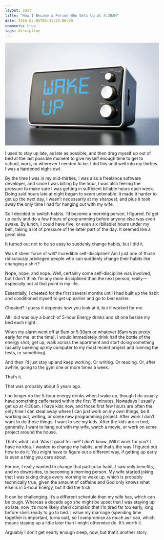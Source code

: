 ```yaml
---
layout: post
title: "How I Became a Person Who Gets Up at 4:30AM"
date: 2016-02-05T05:31:23-08:00
comments: true
tags: discipline
---
```


![wake-up](/images/wake-up.jpg)

I used to stay up late, as late as possible, and then drag myself up out of bed at the last possible moment to give myself enough time to get to school, work, or wherever I needed to be. I did this until well into my thirties. I was a hardened night-owl.

By the time I was in my mid-thirties, I was also a freelance software developer, and since I was billing by the hour, I was also feeling the pressure to make sure I was getting in sufficient billable hours each week. Doing said hours late at night began to seem untenable: it made it harder to get up the next day, I wasn’t necessarily at my sharpest, and plus it took away the only time I had for hanging out with my wife.

So I decided to switch habits.<!--more--> I’d become a morning person, I figured. I’d get up early and do a few hours of programming before anyone else was even awake. By lunch, I could have five, or even six (billable) hours under my belt, taking a lot of pressure of the latter part of the day. It seemed like a great idea.

It turned out not to be so easy to suddenly change habits, but I did it.

Was it sheer force of will? Incredible self-discipline? Am I just one of those ridiculously privileged people who can suddenly change their habits like changing a shirt?

Nope, nope, and nope. Well, certainly some self-discipline was involved, but I don’t think I’m any more disciplined than the next person, really — especially not at that point in my life.

Essentially, I cheated for the first several months until I had built up the habit and conditioned myself to get up earlier and go to bed earlier.

Cheated? I guess it depends how you look at it, but it worked for me.

All I did was buy a bunch of 5-hour Energy drinks and sit one beside my bed each night.

When my alarm went off at 6am or 5:30am or whatever (6am was pretty early for me, at the time), I would immediately drink half the bottle of the energy shot, get up, walk across the apartment and start doing something (usually opening up my computer to my most recent project and running the tests, or something).

And then I’d just stay up and keep working. Or writing. Or reading. Or, after awhile, going to the gym one or more times a week.

That’s it.

That was probably about 5 years ago.

I no longer do the 5-hour energy drinks when I wake up, though I do usually have something caffeinated within the first 15 minutes. Nowadays I usually get up at 4:30am. I have kids now, and those first few hours are often the only time I can steal away where I can just work on my own things, be it working out, writing, or some new programming project. After work I don’t want to do those things: I want to see my kids. After the kids are in bed, generally, I want to hang out with my wife, watch a movie, or work on some project around the house.

That’s what I did. Was it good for me? I don’t know. Will it work for you? I have no idea. I wanted to change my habits, and that’s the way I figured out how to do it. You might have to figure out a different way, if getting up early is even a thing you care about.

For me, I really wanted to change that particular habit. I saw only benefits, and no downsides, to becoming a morning person. My wife started joking that I was taking drugs every morning to wake up, which is probably technically true, given the amount of caffeine and God only knows what else is in 5-hour Energy, but it did the trick.

It can be challenging. It’s a different schedule than my wife has, which can be tough. Whereas a decade ago she might be upset that I was staying up so late, now it’s more likely she’d complain that I’m tired far too early, long before she’s ready to go to bed. I value my marriage (spending time together is important, turns out), so I compromise as much as I can, which means staying up a little later than I might otherwise do. It’s worth it.

Arguably I don’t get nearly enough sleep, now, but that’s another story.
